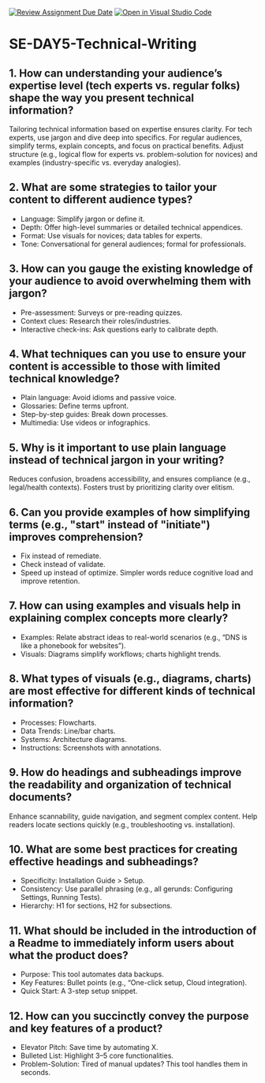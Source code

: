 [![Review Assignment Due Date](https://classroom.github.com/assets/deadline-readme-button-22041afd0340ce965d47ae6ef1cefeee28c7c493a6346c4f15d667ab976d596c.svg)](https://classroom.github.com/a/zsAR-pyY)
[![Open in Visual Studio Code](https://classroom.github.com/assets/open-in-vscode-2e0aaae1b6195c2367325f4f02e2d04e9abb55f0b24a779b69b11b9e10269abc.svg)](https://classroom.github.com/online_ide?assignment_repo_id=18521906&assignment_repo_type=AssignmentRepo)
# SE-DAY5-Technical-Writing
## 1. How can understanding your audience’s expertise level (tech experts vs. regular folks) shape the way you present technical information?
Tailoring technical information based on expertise ensures clarity. For tech experts, use jargon and dive deep into specifics. For regular audiences, simplify terms, explain concepts, and focus on practical benefits. Adjust structure (e.g., logical flow for experts vs. problem-solution for novices) and examples (industry-specific vs. everyday analogies).

## 2. What are some strategies to tailor your content to different audience types?
- Language: Simplify jargon or define it.  
- Depth: Offer high-level summaries or detailed technical appendices.  
- Format: Use visuals for novices; data tables for experts.  
- Tone: Conversational for general audiences; formal for professionals.  
## 3. How can you gauge the existing knowledge of your audience to avoid overwhelming them with jargon?
- Pre-assessment: Surveys or pre-reading quizzes.  
- Context clues: Research their roles/industries.  
- Interactive check-ins: Ask questions early to calibrate depth.  
## 4. What techniques can you use to ensure your content is accessible to those with limited technical knowledge?
- Plain language: Avoid idioms and passive voice.  
- Glossaries: Define terms upfront.  
- Step-by-step guides: Break down processes.  
- Multimedia: Use videos or infographics.  
## 5. Why is it important to use plain language instead of technical jargon in your writing?
Reduces confusion, broadens accessibility, and ensures compliance (e.g., legal/health contexts). Fosters trust by prioritizing clarity over elitism.
## 6. Can you provide examples of how simplifying terms (e.g., "start" instead of "initiate") improves comprehension?
- Fix instead of remediate.
- Check instead of validate. 
- Speed up instead of optimize.
Simpler words reduce cognitive load and improve retention.
## 7. How can using examples and visuals help in explaining complex concepts more clearly?
- Examples: Relate abstract ideas to real-world scenarios (e.g., “DNS is like a phonebook for websites”).  
- Visuals: Diagrams simplify workflows; charts highlight trends.  
## 8. What types of visuals (e.g., diagrams, charts) are most effective for different kinds of technical information?
- Processes: Flowcharts.  
- Data Trends: Line/bar charts.  
- Systems: Architecture diagrams.  
- Instructions: Screenshots with annotations.  
## 9. How do headings and subheadings improve the readability and organization of technical documents?
Enhance scannability, guide navigation, and segment complex content. Help readers locate sections quickly (e.g., troubleshooting vs. installation).
## 10. What are some best practices for creating effective headings and subheadings?
- Specificity: Installation Guide > Setup.
- Consistency: Use parallel phrasing (e.g., all gerunds: Configuring Settings, Running Tests).  
- Hierarchy: H1 for sections, H2 for subsections.  

## 11. What should be included in the introduction of a Readme to immediately inform users about what the product does?
- Purpose: This tool automates data backups. 
- Key Features: Bullet points (e.g., “One-click setup, Cloud integration).  
- Quick Start: A 3-step setup snippet.  

## 12. How can you succinctly convey the purpose and key features of a product?
- Elevator Pitch: Save time by automating X.
- Bulleted List: Highlight 3–5 core functionalities.  
- Problem-Solution: Tired of manual updates? This tool handles them in seconds.
